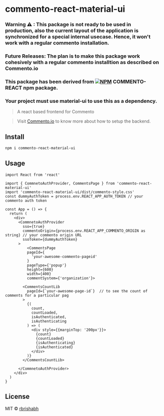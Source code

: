 # commento-react-material-ui

### **Warning** ⚠ : This package is not ready to be used in production, also the current layout of the application is synchronized for a special internal usecase. Hence, it won't work with a regular commento installation.

### **Future Releases**: The plan is to make this package work cohesively with a regular commento installtion as described on Commento.io

### This package has been derived from [![NPM](https://img.shields.io/npm/v/commento-react.svg)](https://www.npmjs.com/package/commento-react) COMMENTO-REACT npm package.

### Your project must use material-ui to use this as a dependency.

> A react based frontend for Commento

> Visit [Commento.io](https://commento.io/) to know more about how to setup the backend.

## Install

```bash
npm i commento-react-material-ui
```

## Usage

```tsx
import React from 'react'

import { CommnetoAuthProvider, CommentsPage } from 'commento-react-material-ui'
import 'commento-react-material-ui/dist/commento-style.css'
const dummyAuthToken = process.env.REACT_APP_AUTH_TOKEN // your commento auth token

const App = () => {
  return (
    <div>
      <CommnetoAuthProvider
        sso={true}
        commentoOrigin={process.env.REACT_APP_COMMENTO_ORIGIN as string} // your commento origin URL
        ssoToken={dummyAuthToken}
      >
          <CommentsPage
          pageId={
            'your-awesome-commento-pageid'
          }
          pageType={'popup'}
          height={600}
          width={400}
          commentSystem={'organization'}>

        <CommentsCountLib
          pageId={`your-awesome-page-id`}  // to see the count of comments for a particular pag
        >
          {(
            count,
            countLoaded,
            isAuthenticated,
            isAuthenticating
          ) => (
            <div style={{marginTop: '200px'}}>
              {count}
              {countLoaded}
              {isAuthenticating}
              {isAuthenticated}
            </div>
          )}
        </CommentsCountLib>

      </CommnetoAuthProvider>
    </div>
  )
}
```

## License

MIT © [rbrishabh](https://github.com/rbrishabh)
